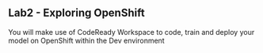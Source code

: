 ## Lab2 - Exploring OpenShift

You will make use of CodeReady Workspace to code, train and deploy your model on OpenShift within the Dev environment
